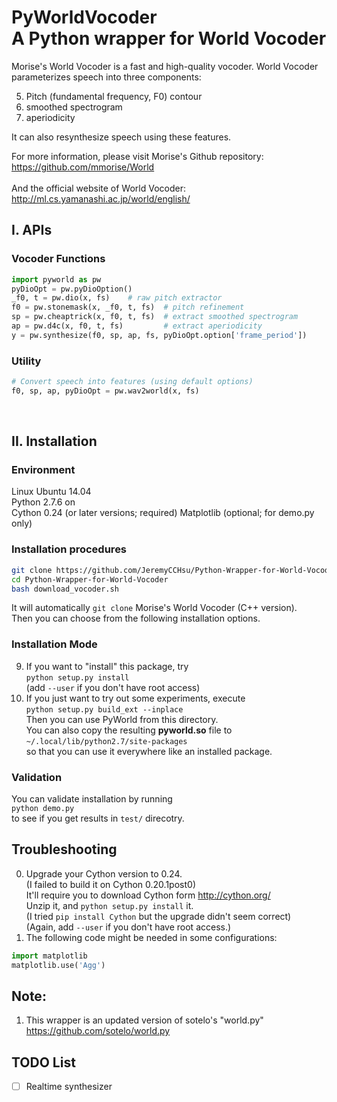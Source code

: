 # PyWorldVocoder<br/>A Python wrapper for World Vocoder

Morise's World Vocoder is a fast and high-quality vocoder.
World Vocoder parameterizes speech into three components:

  5. Pitch (fundamental frequency, F0) contour  
  2. smoothed spectrogram  
  3. aperiodicity  

It can also resynthesize speech using these features.

For more information, please visit Morise's Github repository:  
  https://github.com/mmorise/World  
  <br/>
  And the official website of World Vocoder:<br/>
  http://ml.cs.yamanashi.ac.jp/world/english/


## I. APIs

### Vocoder Functions
```python
import pyworld as pw
pyDioOpt = pw.pyDioOption()
_f0, t = pw.dio(x, fs)    # raw pitch extractor
f0 = pw.stonemask(x, _f0, t, fs)  # pitch refinement
sp = pw.cheaptrick(x, f0, t, fs)  # extract smoothed spectrogram
ap = pw.d4c(x, f0, t, fs)         # extract aperiodicity
y = pw.synthesize(f0, sp, ap, fs, pyDioOpt.option['frame_period'])
```


### Utility
```python
# Convert speech into features (using default options)
f0, sp, ap, pyDioOpt = pw.wav2world(x, fs)
```

<br/>

## II. Installation
### Environment
Linux Ubuntu 14.04 <br/>
Python 2.7.6 on <br/>
Cython 0.24 (or later versions; required)
Matplotlib (optional; for demo.py only)

### Installation procedures
```bash
git clone https://github.com/JeremyCCHsu/Python-Wrapper-for-World-Vocoder.git
cd Python-Wrapper-for-World-Vocoder
bash download_vocoder.sh
```
It will automatically `git clone` Morise's World Vocoder (C++ version).  
Then you can choose from the following installation options.


### Installation Mode
9. If you want to "install" this package, try <br/>
  `python setup.py install`  
  (add `--user` if you don't have root access)
0. If you just want to try out some experiments, execute  
  `python setup.py build_ext --inplace` <br/>
  Then you can use PyWorld from this directory.<br/>
  You can also copy the resulting **pyworld.so** file to  
  `~/.local/lib/python2.7/site-packages` <br/>
  so that you can use it everywhere like an installed package.


### Validation
You can validate installation by running     
`python demo.py`  
to see if you get results in `test/` direcotry.


## Troubleshooting
0. Upgrade your Cython version to 0.24.<br/>
   (I failed to build it on Cython 0.20.1post0)<br/>
   It'll require you to download Cython form http://cython.org/ <br/>
   Unzip it, and `python setup.py install` it.<br/>
   (I tried `pip install Cython` but the upgrade didn't seem correct)<br/>
   (Again, add `--user` if you don't have root access.)  
1. The following code might be needed in some configurations:<br/>
```python
import matplotlib  
matplotlib.use('Agg')
```

## Note:
1. This wrapper is an updated version of sotelo's "world.py"<br/>
  https://github.com/sotelo/world.py

## TODO List

- [ ] Realtime synthesizer
